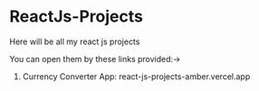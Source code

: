 # ReactJs-Projects
Here will be all my react js projects

You can open them by these links provided:->

1. Currency Converter App: react-js-projects-amber.vercel.app
